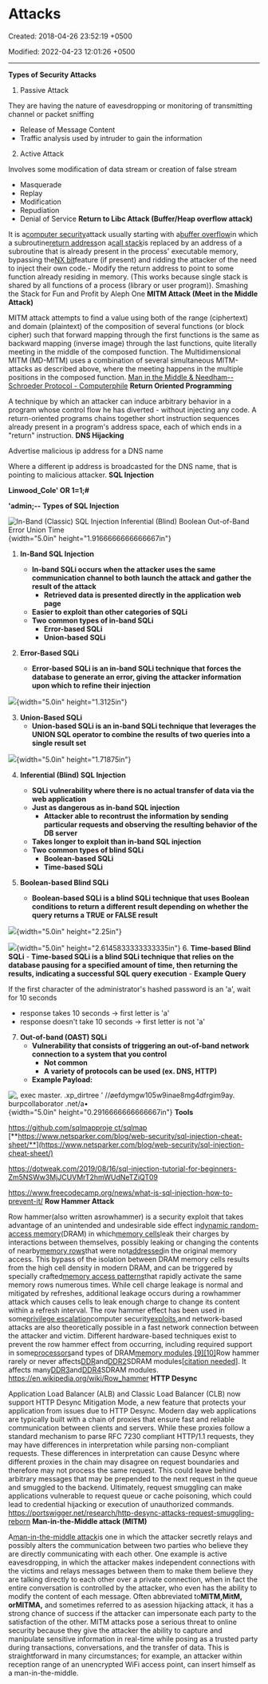 # Attacks

Created: 2018-04-26 23:52:19 +0500

Modified: 2022-04-23 12:01:26 +0500

---

**Types of Security Attacks**

1.  Passive Attack

They are having the nature of eavesdropping or monitoring of transmitting channel or packet sniffing
-   Release of Message Content
-   Traffic analysis used by intruder to gain the information

2.  Active Attack

Involves some modification of data stream or creation of false stream
-   Masquerade
-   Replay
-   Modification
-   Repudiation
-   Denial of Service
**Return to Libc Attack (Buffer/Heap overflow attack)**

It is a[computer security](https://en.wikipedia.org/wiki/Computer_security)attack usually starting with a[buffer overflow](https://en.wikipedia.org/wiki/Buffer_overflow)in which a subroutine[return address](https://en.wikipedia.org/wiki/Return_statement)on a[call stack](https://en.wikipedia.org/wiki/Call_stack)is replaced by an address of a subroutine that is already present in the process' executable memory, bypassing the[NX bit](https://en.wikipedia.org/wiki/NX_bit)feature (if present) and ridding the attacker of the need to inject their own code.-   Modify the return address to point to some function already residing in memory. (This works because single stack is shared by all functions of a process (library or user program)).
Smashing the Stack for Fun and Profit by Aleph One
**MITM Attack (Meet in the Middle Attack)**

MITM attack attempts to find a value using both of the range (ciphertext) and domain (plaintext) of the composition of several functions (or block cipher) such that forward mapping through the first functions is the same as backward mapping (inverse image) through the last functions, quite literally meeting in the middle of the composed function.
The Multidimensional MITM (MD-MITM) uses a combination of several simultaneous MITM-attacks as described above, where the meeting happens in the multiple positions in the composed function.
[Man in the Middle & Needham--Schroeder Protocol - Computerphile](https://youtu.be/EtpdLBeIaus)
**Return Oriented Programming**

A technique by which an attacker can induce arbitrary behavior in a program whose control flow he has diverted - without injecting any code. A return-oriented programs chains together short instruction sequences already present in a program's address space, each of which ends in a "return" instruction.
**DNS Hijacking**

Advertise malicious ip address for a DNS name

Where a different ip address is broadcasted for the DNS name, that is pointing to malicious attacker.
**SQL Injection**

**Linwood_Cole' OR 1=1;#**

**'admin;--**
**Types of SQL Injection**

![In-Band (Classic) SQL Injection Inferential (Blind) Boolean Out-of-Band Error Union Time ](media/Attacks-image1.jpeg){width="5.0in" height="1.9166666666666667in"}
1.  **In-Band SQL Injection**
    -   **In-band SQLi occurs when the attacker uses the same communication channel to both launch the attack and gather the result of the attack**
        -   **Retrieved data is presented directly in the application web page**
    -   **Easier to exploit than other categories of SQLi**
    -   **Two common types of in-band SQLi**
        -   **Error-based SQLi**
        -   **Union-based SQLi**

2.  **Error-Based SQLi**
    -   **Error-based SQLi is an in-band SQLi technique that forces the database to generate an error, giving the attacker information upon which to refine their injection**

![](media/Attacks-image2.jpg){width="5.0in" height="1.3125in"}

3.  **Union-Based SQLi**
    -   **Union-based SQLi is an in-band SQLi technique that leverages the UNION SQL operator to combine the results of two queries into a single result set**

![](media/Attacks-image3.jpg){width="5.0in" height="1.71875in"}

4.  **Inferential (Blind) SQL Injection**
    -   **SQLi vulnerability where there is no actual transfer of data via the web application**
    -   **Just as dangerous as in-band SQL injection**
        -   **Attacker able to recontrust the information by sending particular requests and observing the resulting behavior of the DB server**
    -   **Takes longer to exploit than in-band SQL injection**
    -   **Two common types of blind SQLi**
        -   **Boolean-based SQLi**
        -   **Time-based SQLi**

5.  **Boolean-based Blind SQLi**
    -   **Boolean-based SQLi is a blind SQLi technique that uses Boolean conditions to return a different result depending on whether the query returns a TRUE or FALSE result**

![](media/Attacks-image4.jpeg){width="5.0in" height="2.25in"}

![](media/Attacks-image5.jpeg){width="5.0in" height="2.6145833333333335in"}
6.  **Time-based Blind SQLi**
    -   **Time-based SQLi is a blind SQLi technique that relies on the database pausing for a specified amount of time, then returning the results, indicating a successful SQL query execution**
    -   **Example Query**

If the first character of the administrator's hashed password is an 'a', wait for 10 seconds
-   response takes 10 seconds -> first letter is 'a'
-   response doesn't take 10 seconds -> first letter is not 'a'

7.  **Out-of-band (OAST) SQLi**
    -   **Vulnerability that consists of triggering an out-of-band network connection to a system that you control**
        -   **Not common**
        -   **A variety of protocols can be used (ex. DNS, HTTP)**
    -   **Example Payload:**

![, exec master. .xp_dirtree ' //øefdymgw105w9inae8mg4dfrgim9ay. burpcollaborator .net/a• ](media/Attacks-image6.jpg){width="5.0in" height="0.2916666666666667in"}
**Tools**

[https://github.com/sqlmapproje ct/sqlmap](https://github.com/sqlmapproje%20ct/sqlmap)
[**https://www.netsparker.com/blog/web-security/sql-injection-cheat-sheet/**](https://www.netsparker.com/blog/web-security/sql-injection-cheat-sheet/)

<https://dotweak.com/2019/08/16/sql-injection-tutorial-for-beginners-Zm5NSWw3MjJCUVMrT2hmWUdNeTZiQT09>

<https://www.freecodecamp.org/news/what-is-sql-injection-how-to-prevent-it/>
**Row Hammer Attack**

Row hammer(also written asrowhammer) is a security exploit that takes advantage of an unintended and undesirable side effect in[dynamic random-access memory](https://en.wikipedia.org/wiki/Dynamic_random-access_memory)(DRAM) in which[memory cells](https://en.wikipedia.org/wiki/Memory_cell_(computing))leak their charges by interactions between themselves, possibly leaking or changing the contents of nearby[memory rows](https://en.wikipedia.org/wiki/Memory_row)that were not[addressed](https://en.wikipedia.org/wiki/Memory_address)in the original memory access. This bypass of the isolation between DRAM memory cells results from the high cell density in modern DRAM, and can be triggered by specially crafted[memory access patterns](https://en.wikipedia.org/wiki/Memory_access_pattern)that rapidly activate the same memory rows numerous times. While cell charge leakage is normal and mitigated by refreshes, additional leakage occurs during a rowhammer attack which causes cells to leak enough charge to change its content within a refresh interval.
The row hammer effect has been used in some[privilege escalation](https://en.wikipedia.org/wiki/Privilege_escalation)computer security[exploits](https://en.wikipedia.org/wiki/Exploit_(computer_security)),and network-based attacks are also theoretically possible in a fast network connection between the attacker and victim.
Different hardware-based techniques exist to prevent the row hammer effect from occurring, including required support in some[processors](https://en.wikipedia.org/wiki/Central_processing_unit)and types of DRAM[memory modules](https://en.wikipedia.org/wiki/Memory_module).[[9]](https://en.wikipedia.org/wiki/Row_hammer#cite_note-intel-d2s2e4-9)[[10]](https://en.wikipedia.org/wiki/Row_hammer#cite_note-memcon-net105-10)Row hammer rarely or never affects[DDR](https://en.wikipedia.org/wiki/DDR_SDRAM)and[DDR2](https://en.wikipedia.org/wiki/DDR2_SDRAM)SDRAM modules[[citation needed](https://en.wikipedia.org/wiki/Wikipedia:Citation_needed)]. It affects many[DDR3](https://en.wikipedia.org/wiki/DDR3_SDRAM)and[DDR4](https://en.wikipedia.org/wiki/DDR4_SDRAM)SDRAM modules.
<https://en.wikipedia.org/wiki/Row_hammer>
**HTTP Desync**

Application Load Balancer (ALB) and Classic Load Balancer (CLB) now support HTTP Desync Mitigation Mode, a new feature that protects your application from issues due to HTTP Desync. Modern day web applications are typically built with a chain of proxies that ensure fast and reliable communication between clients and servers. While these proxies follow a standard mechanism to parse RFC 7230 compliant HTTP/1.1 requests, they may have differences in interpretation while parsing non-compliant requests. These differences in interpretation can cause Desync where different proxies in the chain may disagree on request boundaries and therefore may not process the same request. This could leave behind arbitrary messages that may be prepended to the next request in the queue and smuggled to the backend. Ultimately, request smuggling can make applications vulnerable to request queue or cache poisoning, which could lead to credential hijacking or execution of unauthorized commands.
<https://portswigger.net/research/http-desync-attacks-request-smuggling-reborn>
**Man-in-the-Middle attack (MITM)**

A[man-in-the-middle attack](http://searchsecurity.techtarget.com/definition/man-in-the-middle-attack)is one in which the attacker secretly relays and possibly alters the communication between two parties who believe they are directly communicating with each other. One example is active eavesdropping, in which the attacker makes independent connections with the victims and relays messages between them to make them believe they are talking directly to each other over a private connection, when in fact the entire conversation is controlled by the attacker, who even has the ability to modify the content of each message. Often abbreviated to**MITM,MitM, orMITMA,** and sometimes referred to as asession hijacking attack, it has a strong chance of success if the attacker can impersonate each party to the satisfaction of the other. MITM attacks pose a serious threat to online security because they give the attacker the ability to capture and manipulate sensitive information in real-time while posing as a trusted party during transactions, conversations, and the transfer of data. This is straightforward in many circumstances; for example, an attacker within reception range of an unencrypted WiFi access point, can insert himself as a man-in-the-middle.
